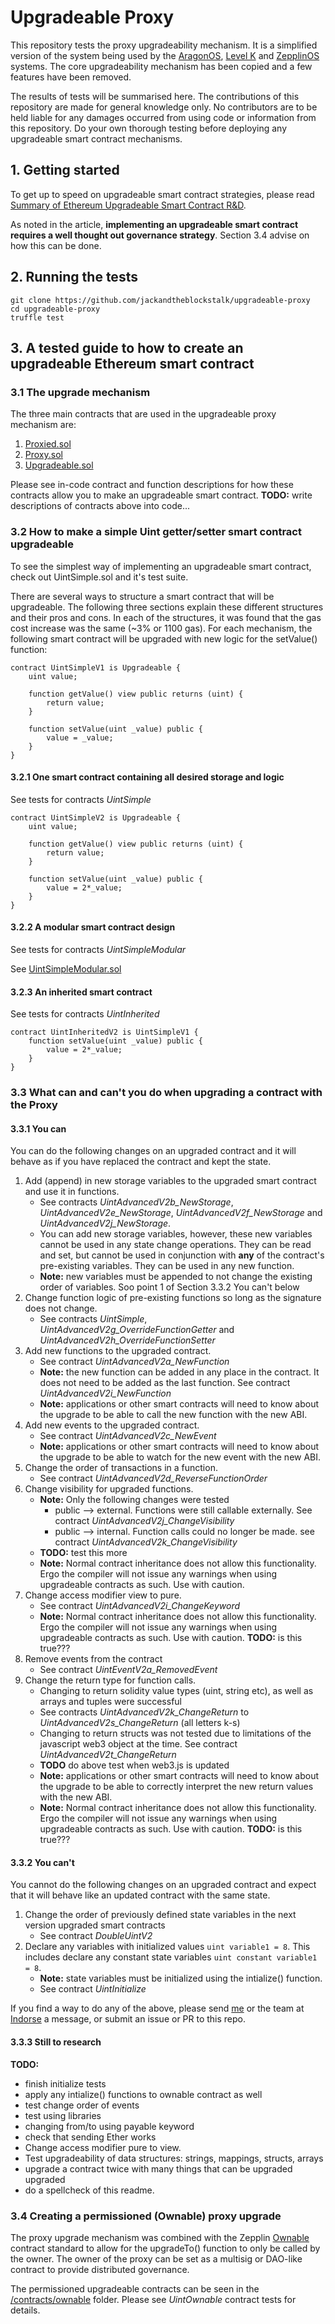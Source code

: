 # Upgradeable Proxy

This repository tests the proxy upgradeability mechanism. It is a simplified version of the system being used by the
[AragonOS](https://github.com/aragon/aragonOS), [Level K](https://github.com/levelkdev/master-storage) and [ZepplinOS](https://github.com/zeppelinos/core) systems. The core upgradeability mechanism has been copied and a few features have been removed.

The results of tests will be summarised here. The contributions of this repository are made for general knowledge only. No contributors are to be held liable for any damages occurred from using code or information from this repository. Do your own thorough testing before deploying any upgradeable smart contract mechanisms.

## 1. Getting started

To get up to speed on upgradeable smart contract strategies, please read [Summary of Ethereum Upgradeable Smart Contract R&D](https://blog.indorse.io/ethereum-upgradeable-smart-contract-strategies-456350d0557c).

As noted in the article, **implementing an upgradeable smart contract requires a well thought out governance strategy**. Section 3.4 advise on how this can be done.

## 2. Running the tests

```
git clone https://github.com/jackandtheblockstalk/upgradeable-proxy
cd upgradeable-proxy
truffle test
```

## 3. A **tested guide** to how to create an upgradeable Ethereum smart contract

### 3.1 The upgrade mechanism

The three main contracts that are used in the upgradeable proxy mechanism are:
1. [Proxied.sol](https://github.com/jackandtheblockstalk/upgradeable-proxy/blob/master/contracts/Proxied.sol)
2. [Proxy.sol](https://github.com/jackandtheblockstalk/upgradeable-proxy/blob/master/contracts/Proxy.sol)
3. [Upgradeable.sol](https://github.com/jackandtheblockstalk/upgradeable-proxy/blob/master/contracts/Upgradeable.sol)

Please see in-code contract and function descriptions for how these contracts allow you to make an upgradeable smart contract.
**TODO:** write descriptions of contracts above into code...

### 3.2 How to make a simple Uint getter/setter smart contract upgradeable

To see the simplest way of implementing an upgradeable smart contract, check out UintSimple.sol and it's test suite.

There are several ways to structure a smart contract that will be upgradeable. The following three sections explain these different structures and their pros and cons. In each of the structures, it was found that the gas cost increase was the same (~3% or 1100 gas). For each mechanism, the following smart contract will be upgraded with new logic for the setValue() function:
```
contract UintSimpleV1 is Upgradeable {
    uint value;

    function getValue() view public returns (uint) {
        return value;
    }

    function setValue(uint _value) public {
        value = _value;
    }
}
```

#### 3.2.1 One smart contract containing all desired storage and logic
See tests for contracts _UintSimple_

```
contract UintSimpleV2 is Upgradeable {
    uint value;

    function getValue() view public returns (uint) {
        return value;
    }

    function setValue(uint _value) public {
        value = 2*_value;
    }
}
```

#### 3.2.2 A modular smart contract design
See tests for contracts _UintSimpleModular_

See [UintSimpleModular.sol](https://github.com/jackandtheblockstalk/upgradeable-proxy/blob/master/contracts/test/UintSimpleModular.sol)

#### 3.2.3 An inherited smart contract
See tests for contracts _UintInherited_

```
contract UintInheritedV2 is UintSimpleV1 {
    function setValue(uint _value) public {
        value = 2*_value;
    }
}
```

### 3.3 What can and can't you do when upgrading a contract with the Proxy

#### 3.3.1 You can

You can do the following changes on an upgraded contract and it will behave as if you have replaced the contract and kept the state.

1. Add (append) in new storage variables to the upgraded smart contract and use it in functions.
   - See contracts _UintAdvancedV2b_NewStorage_, _UintAdvancedV2e_NewStorage_, _UintAdvancedV2f_NewStorage_ and _UintAdvancedV2j_NewStorage_.
   - You can add new storage variables, however, these new variables cannot be used in any state change operations. They can be read and set, but cannot be used in conjunction with **any** of the contract's pre-existing variables. They can be used in any new function.
   - **Note:** new variables must be appended to not change the existing order of variables. Soo point 1 of Section 3.3.2 You can't below
2. Change function logic of pre-existing functions so long as the signature does not change.
   - See contracts _UintSimple_, _UintAdvancedV2g_OverrideFunctionGetter_ and _UintAdvancedV2h_OverrideFunctionSetter_
3. Add new functions to the upgraded contract.
   - See contract _UintAdvancedV2a_NewFunction_
   - **Note:** the new function can be added in any place in the contract. It does not need to be added as the last function. See contract _UintAdvancedV2i_NewFunction_
   - **Note:** applications or other smart contracts will need to know about the upgrade to be able to call the new function with the new ABI.
4. Add new events to the upgraded contract.
   - See contract _UintAdvancedV2c_NewEvent_
   - **Note:** applications or other smart contracts will need to know about the upgrade to be able to watch for the new event with the new ABI.
5. Change the order of transactions in a function.
   - See contract _UintAdvancedV2d_ReverseFunctionOrder_
6. Change visibility for upgraded functions.
   - **Note:** Only the following changes were tested
     - public --> external. Functions were still callable externally. See contract _UintAdvancedV2j_ChangeVisibility_
     - public --> internal. Function calls could no longer be made. see contract _UintAdvancedV2k_ChangeVisibility_
   - **TODO:** test this more
   - **Note:** Normal contract inheritance does not allow this functionality. Ergo the compiler will not issue any warnings when using upgradeable contracts as such. Use with caution.
7. Change access modifier view to pure.
   - See contract _UintAdvancedV2i_ChangeKeyword_
   - **Note:** Normal contract inheritance does not allow this functionality. Ergo the compiler will not issue any warnings when using upgradeable contracts as such. Use with caution. **TODO:** is this true???
8. Remove events from the contract
   - See contract _UintEventV2a_RemovedEvent_
9. Change the return type for function calls.
   - Changing to return solidity value types (uint, string etc), as well as arrays and tuples were successful
   - See contracts _UintAdvancedV2k_ChangeReturn_ to _UintAdvancedV2s_ChangeReturn_ (all letters k-s)
   - Changing to return structs was not tested due to limitations of the javascript web3 object at the time. See contract _UintAdvancedV2t_ChangeReturn_
   - **TODO** do above test when web3.js is updated
   - **Note:** applications or other smart contracts will need to know about the upgrade to be able to correctly interpret the new return values with the new ABI.
   - **Note:** Normal contract inheritance does not allow this functionality. Ergo the compiler will not issue any warnings when using upgradeable contracts as such. Use with caution. **TODO:** is this true???

#### 3.3.2 You can't

You cannot do the following changes on an upgraded contract and expect that it will behave like an updated contract with the same state.

1. Change the order of previously defined state variables in the next version upgraded smart contracts
   - See contract _DoubleUintV2_
2. Declare any variables with initialized values `uint variable1 = 8`. This includes declare any constant state variables `uint constant variable1 = 8`.
   - **Note:** state variables must be initialized using the intialize() function.
   - See contract _UintInitialize_

If you find a way to do any of the above, please send [me](https://twitter.com/theblockstalk) or the team at [Indorse](https://twitter.com/joinindorse) a message, or submit an issue or PR to this repo.

#### 3.3.3 Still to research

**TODO:**
* finish initialize tests
* apply any intialize() functions to ownable contract as well
* test change order of events
* test using libraries
* changing from/to using payable keyword
* check that sending Ether works
* Change access modifier pure to view.
* Test upgradeability of data structures: strings, mappings, structs, arrays
* upgrade a contract twice with many things that can be upgraded upgraded
* do a spellcheck of this readme.

### 3.4 Creating a permissioned (Ownable) proxy upgrade

The proxy upgrade mechanism was combined with the Zepplin [Ownable](https://github.com/OpenZeppelin/zeppelin-solidity/blob/master/contracts/ownership/Ownable.sol) contract standard to allow for the upgradeTo() function to only be called by the owner. The owner of the proxy can be set as a multisig or DAO-like contract to provide distributed governance.

The permissioned upgradeable contracts can be seen in the [/contracts/ownable](https://github.com/jackandtheblockstalk/upgradeable-proxy/tree/master/contracts/ownable) folder. Please see _UintOwnable_ contract tests for details.
